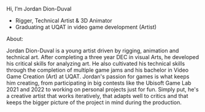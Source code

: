 Hi, I’m Jordan Dion-Duval
- Rigger, Technical Artist & 3D Animator
- Graduating at UQAT in video game development (Artist)

About:

Jordan Dion-Duval is a young artist driven by rigging, animation and technical art. After completing a three year DEC in visual Arts, he developed his critical skills for analyzing art. He also cultivated his technical skills through the completion of multiple game jams and his bachelor in Video Game Creation (Art) at UQAT. Jordan's passion for games is what keeps him creating, from participating in big contests like the Ubisoft Game Lab 2021 and 2022 to working on personal projects just for fun. Simply put, he's a creative artist that works iteratively, that adapts well to critics and that keeps the bigger picture of the project in mind during the production.
